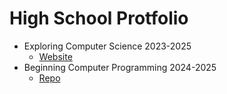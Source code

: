 # High School Protfolio
- Exploring Computer Science 2023-2025
  - [Website](https://saltynickel702.github.io/school/website%20ECS/)
- Beginning Computer Programming 2024-2025
  - [Repo](https://github,com/SaltyNickel702/school/CompProg1/)
